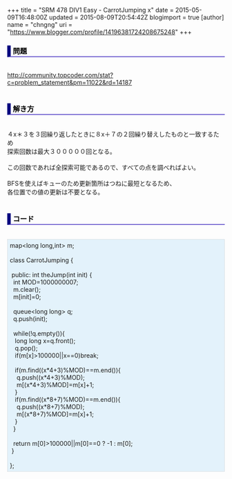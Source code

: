 +++
title = "SRM 478 DIV1 Easy - CarrotJumping x"
date = 2015-05-09T16:48:00Z
updated = 2015-08-09T20:54:42Z
blogimport = true 
[author]
	name = "chngng"
	uri = "https://www.blogger.com/profile/14196381724208675248"
+++

<div dir="ltr" style="text-align: left;" trbidi="on"><h3 style="border-bottom: 2px solid slateblue; border-left: 8px solid navy; color: black; padding: 0px 0px 1px 5px;">問題 <br /></h3><br /><a href="http://community.topcoder.com/stat?c=problem_statement&amp;pm=11022&amp;rd=14187" target="_blank">http://community.topcoder.com/stat?c=problem_statement&amp;pm=11022&amp;rd=14187</a><br /><br /><h3 style="border-bottom: 2px solid slateblue; border-left: 8px solid navy; color: black; padding: 0px 0px 1px 5px;">解き方 </h3><br />４x＊３を３回繰り返したときに８x＋７の２回繰り替えしたものと一致するため<br />探索回数は最大３０００００回となる。<br /><br />この回数であれば全探索可能であるので、すべての点を調べればよい。<br /><br />BFSを使えばキューのため更新箇所はつねに最短となるため、<br />各位置での値の更新は不要となる。<br /><br /><h3 style="border-bottom: 2px solid slateblue; border-left: 8px solid navy; color: black; padding: 0px 0px 1px 5px;">コード </h3><br /><div style="background-color: #e3f2fb; border: 1px dotted #CCCCCC; padding: 5px;">map&lt;long long,int&gt; m;<br /><br />class CarrotJumping {<br /><br /><span class="Apple-tab-span" style="white-space: pre;"> </span>public: int theJump(int init) {<br /><span class="Apple-tab-span" style="white-space: pre;">  </span>int MOD=1000000007;<br /><span class="Apple-tab-span" style="white-space: pre;">  </span>m.clear();<br /><span class="Apple-tab-span" style="white-space: pre;">  </span>m[init]=0;<br /><br /><span class="Apple-tab-span" style="white-space: pre;">  </span>queue&lt;long long&gt; q;<br /><span class="Apple-tab-span" style="white-space: pre;">  </span>q.push(init);<br /><br /><span class="Apple-tab-span" style="white-space: pre;">  </span>while(!q.empty()){<br /><span class="Apple-tab-span" style="white-space: pre;">   </span>long long x=q.front();<br /><span class="Apple-tab-span" style="white-space: pre;">   </span>q.pop();<br /><span class="Apple-tab-span" style="white-space: pre;">   </span>if(m[x]&gt;100000||x==0)break;<br /><br /><span class="Apple-tab-span" style="white-space: pre;">   </span>if(m.find((x*4+3)%MOD)==m.end()){<br /><span class="Apple-tab-span" style="white-space: pre;">    </span>q.push((x*4+3)%MOD);<br /><span class="Apple-tab-span" style="white-space: pre;">    </span>m[(x*4+3)%MOD]=m[x]+1;<br /><span class="Apple-tab-span" style="white-space: pre;">   </span>}<br /><span class="Apple-tab-span" style="white-space: pre;">   </span>if(m.find((x*8+7)%MOD)==m.end()){<br /><span class="Apple-tab-span" style="white-space: pre;">    </span>q.push((x*8+7)%MOD);<br /><span class="Apple-tab-span" style="white-space: pre;">    </span>m[(x*8+7)%MOD]=m[x]+1;<br /><span class="Apple-tab-span" style="white-space: pre;">   </span>}<br /><span class="Apple-tab-span" style="white-space: pre;">  </span>}<br /><br /><span class="Apple-tab-span" style="white-space: pre;">  </span>return m[0]&gt;100000||m[0]==0 ? -1 : m[0];<br /><span class="Apple-tab-span" style="white-space: pre;"> </span>}<br /><br />};</div></div>
